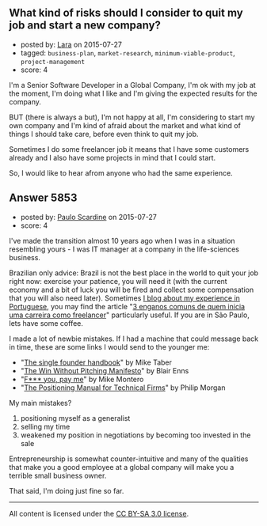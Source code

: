 ## What kind of risks should I consider to quit my job and start a new company?

- posted by: [Lara](https://stackexchange.com/users/1829116/lara) on 2015-07-27
- tagged: `business-plan`, `market-research`, `minimum-viable-product`, `project-management`
- score: 4

<p>I'm a Senior Software Developer in a Global Company, I'm ok with my job at the moment, I'm doing what I like and I'm giving the expected results for the company. </p>

<p>BUT (there is always a but), I'm not happy at all, I'm considering to start my own company and I'm kind of afraid about the market and what kind of things I should take care, before even think to quit my job.</p>

<p>Sometimes I do some freelancer job it means that I have some customers already and I also have some projects in mind that I could start.</p>

<p>So, I would like to hear afrom anyone who had the same experience.</p>



## Answer 5853

- posted by: [Paulo Scardine](https://stackexchange.com/users/199019/paulo-scardine) on 2015-07-27
- score: 4

<p>I've made the transition almost 10 years ago when I was in a situation resembling yours - I was IT manager at a company in the life-sciences business. </p>

<p>Brazilian only advice: Brazil is not the best place in the world to quit your job right now: exercise your patience, you will need it (with the current economy and a bit of luck you will be fired and collect some compensation that you will also need later). Sometimes <a href="https://medium.com/libertando-voc%C3%AA" rel="nofollow">I blog about my experience in Portuguese</a>, you may find the article "<a href="https://medium.com/libertando-voc%C3%AA/5-enganos-mais-comuns-de-quem-inicia-uma-carreira-como-freelancer-91d9d1cae01d" rel="nofollow">3 enganos comuns de quem inicia uma carreira como freelancer</a>" particularly useful. If you are in São Paulo, lets have some coffee.</p>

<p>I made a lot of newbie mistakes. If I had a machine that could message back in time, these are some links I would send to the younger me:</p>

<ul>
<li>"<a href="http://www.singlefounderhandbook.com/" rel="nofollow">The single founder handbook</a>" by Mike Taber</li>
<li>"<a href="https://www.winwithoutpitching.com/the-manifesto/" rel="nofollow">The Win Without Pitching Manifesto</a>" by Blair Enns</li>
<li>"<a href="https://www.youtube.com/watch?v=jVkLVRt6c1U" rel="nofollow">F*** you, pay me</a>" by Mike Montero</li>
<li>"<a href="https://philipmorganconsulting.com/authority-resource-center/the-positioning-manual-for-technical-firms/" rel="nofollow">The Positioning Manual for Technical Firms</a>" by Philip Morgan </li>
</ul>

<p>My main mistakes?</p>

<ol>
<li>positioning myself as a generalist</li>
<li>selling my time</li>
<li>weakened my position in negotiations by becoming too invested in the sale</li>
</ol>

<p>Entrepreneurship is somewhat counter-intuitive and many of the qualities that make you a good employee at a global company will make you a terrible small business owner.</p>

<p>That said, I'm doing just fine so far.</p>




---

All content is licensed under the [CC BY-SA 3.0 license](https://creativecommons.org/licenses/by-sa/3.0/).
